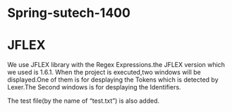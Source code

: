 # Spring-sutech-1400
# JFLEX

We use JFLEX library with the Regex Expressions.the JFLEX version which we used is 1.6.1.
When the project is executed,two windows will be displayed.One of them is for desplaying the Tokens which is detected by Lexer.The Second windows is for desplaying the Identifiers.

 

The test file(by the name of “test.txt”) is also added.

